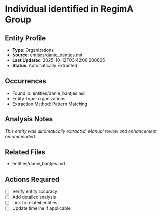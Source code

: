 # Individual identified in RegimA Group

## Entity Profile
- **Type**: Organizations
- **Source**: entities/danie_bantjes.md
- **Last Updated**: 2025-10-12T03:42:06.200665
- **Status**: Automatically Extracted

## Occurrences
- Found in: entities/danie_bantjes.md
- Entity Type: organizations
- Extraction Method: Pattern Matching

## Analysis Notes
*This entity was automatically extracted. Manual review and enhancement recommended.*

## Related Files
- entities/danie_bantjes.md

## Actions Required
- [ ] Verify entity accuracy
- [ ] Add detailed analysis
- [ ] Link to related entities
- [ ] Update timeline if applicable
